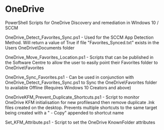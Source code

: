 # OneDrive
PowerShell Scripts for OneDrive Discovery and remediation in WIndows 10 / SCCM

OneDrive_Detect_Favorites_Sync.ps1 - Used for the SCCM App Detection Method. Will return a value of True if file "Favorites_Synced.txt" exists in the Users OneDrive\Documents folder

OneDrive_Move_Favorites_Location.ps1 - Scripts that can be published in the Software Centre to allow the user to easily point their Favorites folder to OneDrive\Favorites

OneDrive_Sync_Favorites.ps1 - Can be used in conjunction with OneDrive_Detect_Favorites_Sync.ps1 to Sync the OneDrive\Favorites folder to available Offline (Requires Windows 10 Creators and above)

OneDriveKFM_Prevent_Duplicate_Shortcuts.ps1 - Script to monitor OneDrive KFM initialisation for new profilesand then remove duplicate .lnk files created on the desktop. Prevents multiple shortcuts to the same target being created with a " - Copy" appended to shortcut name

Set_KFM_Attribute.ps1 - Script to set the OneDrive KnownFolder attributes
